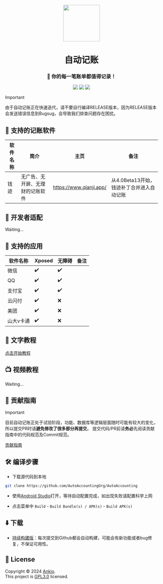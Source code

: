 <p align="center">
<img src="https://cdn.jsdelivr.net/gh/dreamncn/picBed@master/uPic/2022_01_02_21_04_42_1641128682_1641128682216_WVHsgT.png" width=120 style="text-align:center">
 <h1 align="center">自动记账</h1>
 <h3 align="center">🚀 你的每一笔账单都值得记录！</h3>
<p align="center">
<img src="https://img.shields.io/static/v1?label=framework&message=Xposed%2F%E6%97%A0%E9%9A%9C%E7%A2%8D&color=success&style=for-the-badge"/>
 <img src="https://img.shields.io/static/v1?label=licenes&message=GPL3.0&color=important&style=for-the-badge"/>
 <img src="https://img.shields.io/github/stars/AutoAccountingOrg/AutoAccounting.svg?style=for-the-badge"/>
</p>
</p>

> [!IMPORTANT]
> 由于自动记账正在快速迭代，请不要自行编译RELEASE版本，因为RELEASE版本会发送错误信息到Bugsug，会导致我们排查问题存在困扰。

## 💸 支持的记账软件

| 软件名称 | 简介               | 主页                        | 备注                        |
| -------- |------------------|---------------------------|---------------------------|
| 钱迹     | 无广告、无开屏、无理财的记账软件 | <https://www.qianji.app/> | 从4.0Beta13开始，钱迹补丁合并进入自动记账 |

## 🌝 开发者适配

Waiting...

## 📱 支持的应用

| 软件名称  | Xposed | 无障碍 | 备注 |
| --------- | ------ | ------ | ---- |
| 微信      | ✔️      | ✔️      |      |
| QQ        | ✔️      | ✔️      |      |
| 支付宝    | ✔️      | ✔️      |      |
| 云闪付    | ✔️      | ❌      |      |
| 美团      | ✔️      | ❌      |      |
| 山大v卡通 | ✔️      | ❌      |      |

## 📖 文字教程

[点击开始教程](https://auto.ankio.net)


## 📺 视频教程

Waiting...

## 🎉 贡献指南

> [!IMPORTANT]
> 目前自动记账正处于试验阶段，功能、数据库等逻辑层面随时可能有较大的变化，所以提交PR时请**避免修改了很多部分再提交**。
> 提交代码/PR前请**务必**先阅读贡献指南中的代码规范及Commit规范。

[贡献指南](CONTRIBUTING.md)

## 🛠️ 编译步骤

- 下载源代码到本地

```bash
git clone https://github.com/AutoAccountingOrg/AutoAccounting
```
- 使用[Android Studio](https://developer.android.com/studio)打开，等待自动配置完成，如出现失败请配置科学上网

- 点击菜单中 `Build` - `Build Bundle(s) / APK(s)` - `Build APK(s)`

## ⬇️ 下载

- [持续构建版](https://cloud.ankio.net/%E9%98%BF%E9%87%8C%E4%BA%91%E7%9B%98/%E8%87%AA%E5%8A%A8%E8%AE%B0%E8%B4%A6/%E7%89%88%E6%9C%AC%E6%9B%B4%E6%96%B0/%E6%8C%81%E7%BB%AD%E6%9E%84%E5%BB%BA%E7%89%88)：每次提交到Github都会自动构建，可能会有新功能或者bug修复，不保证可用性。


## 📝 License

Copyright © 2024 [Ankio](https://www.ankio.net).<br />
This project is [GPL3.0](https://github.com/AutoAccountingOrg/AutoAccounting/blob/master/LICENSE) licensed.



